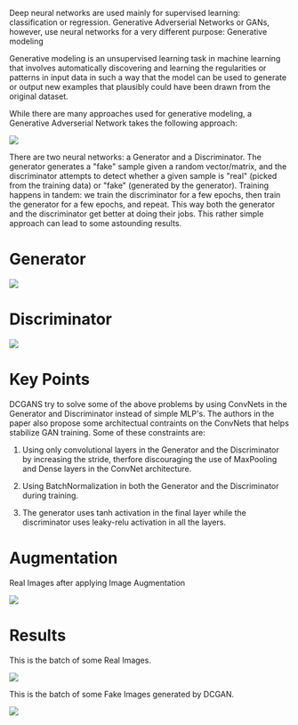 Deep neural networks are used mainly for supervised learning: classification or regression. Generative Adverserial Networks or GANs, however, use neural networks for a very different purpose: Generative modeling

Generative modeling is an unsupervised learning task in machine learning that involves automatically discovering and learning the regularities or patterns in input data in such a way that the model can be used to generate or output new examples that plausibly could have been drawn from the original dataset.

While there are many approaches used for generative modeling, a Generative Adverserial Network takes the following approach:

![](https://i.imgur.com/6NMdO9u.png)

There are two neural networks: a Generator and a Discriminator. The generator generates a "fake" sample given a random vector/matrix, and the discriminator attempts to detect whether a given sample is "real" (picked from the training data) or "fake" (generated by the generator). Training happens in tandem: we train the discriminator for a few epochs, then train the generator for a few epochs, and repeat. This way both the generator and the discriminator get better at doing their jobs. This rather simple approach can lead to some astounding results.

# Generator

![](http://bamos.github.io/data/2016-08-09/gen-architecture.png)

# Discriminator

![](http://bamos.github.io/data/2016-08-09/discrim-architecture.png)

# Key Points

DCGANS try to solve some of the above problems by using ConvNets in the Generator and Discriminator instead of simple MLP's. The authors in the paper also propose some architectual contraints on the ConvNets that helps stabilize GAN training. Some of these constraints are:

1. Using only convolutional layers in the Generator and the Discriminator by increasing the stride, therfore discouraging the use of MaxPooling and Dense layers in the ConvNet architecture.

2. Using BatchNormalization in both the Generator and the Discriminator during training.

3. The generator uses tanh activation in the final layer while the discriminator uses leaky-relu activation in all the layers.

# Augmentation

Real Images after applying Image Augmentation

![](Assets/transform.png)

# Results

This is the batch of some Real Images.

![](Assets/real.png)

This is the batch of some Fake Images generated by DCGAN.

![](Assets/real.png)
